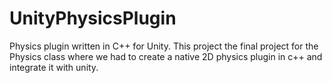 # UnityPhysicsPlugin
Physics plugin written in C++ for Unity.
This project the final project for the Physics class where we had to create a native 2D physics plugin in c++ and integrate it with unity.
